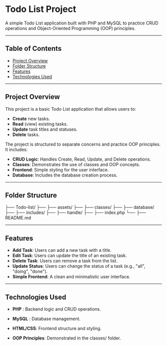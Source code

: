# Todo List Project

A simple Todo List application built with PHP and MySQL to practice CRUD operations and Object-Oriented Programming (OOP) principles.

---

## Table of Contents
- [Project Overview](#project-overview)
- [Folder Structure](#folder-structure)
- [Features](#features)
- [Technologies Used](#technologies-used)


---

## Project Overview
This project is a basic Todo List application that allows users to:
- **Create** new tasks.
- **Read** (view) existing tasks.
- **Update** task titles and statuses.
- **Delete** tasks.

The project is structured to separate concerns and practice OOP principles. It includes:
- **CRUD Logic**: Handles Create, Read, Update, and Delete operations.
- **Classes**: Demonstrates the use of classes and OOP concepts.
- **Frontend**: Simple styling for the user interface.
- **Database**: Includes the database creation process.

---

## Folder Structure 
├── Todo-list/
├── ├── assets/
├── ├── classes/
├── ├── database/
├── ├── includes/
├── ├── handle/
├── ├── index.php
└── ├── README.md


---

## Features
- **Add Task**: Users can add a new task with a title.
- **Edit Task**: Users can update the title of an existing task.
- **Delete Task**: Users can remove a task from the list.
- **Update Status**: Users can change the status of a task (e.g., "all", "doing", "done").
- **Simple Frontend**: A clean and minimalistic user interface.

---
## Technologies Used
- **PHP** : Backend logic and CRUD operations.

- **MySQL** : Database management.

- **HTML/CSS**: Frontend structure and styling.

- **OOP Principles**: Demonstrated in the classes/ folder.
